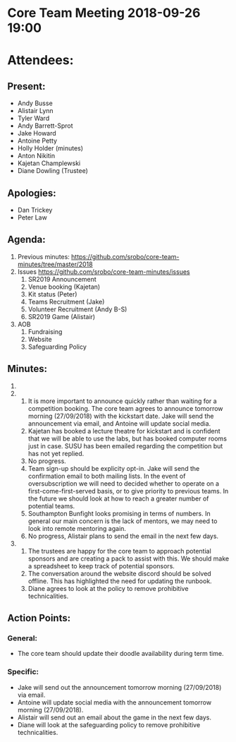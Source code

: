 # Core Team Meeting 2018-09-26 19:00

# Attendees:
## Present:
- Andy Busse
- Alistair Lynn
- Tyler Ward
- Andy Barrett-Sprot
- Jake Howard
- Antoine Petty
- Holly Holder (minutes)
- Anton Nikitin
- Kajetan Champlewski
- Diane Dowling (Trustee)
## Apologies:
- Dan Trickey
- Peter Law

## Agenda:
1. Previous minutes: https://github.com/srobo/core-team-minutes/tree/master/2018
2. Issues https://github.com/srobo/core-team-minutes/issues
	1. SR2019 Announcement
	2. Venue booking (Kajetan)
	3. Kit status (Peter)
	4. Teams Recruitment (Jake)
	5. Volunteer Recruitment (Andy B-S)
	6. SR2019 Game (Alistair)
3. AOB
	1. Fundraising
	2. Website
	3. Safeguarding Policy

## Minutes:
1.
2.
	1. It is more important to announce quickly rather than waiting for a competition booking. The core team agrees to announce tomorrow morning (27/09/2018) with the kickstart date. Jake will send the announcement via email, and Antoine will update social media.
	2. Kajetan has booked a lecture theatre for kickstart and is confident that we will be able to use the labs, but has booked computer rooms just in case. SUSU has been emailed regarding the competition but has not yet replied.
	3. No progress.
	4. Team sign-up should be explicity opt-in. Jake will send the confirmation email to both mailing lists. In the event of oversubscription we will need to decided whether to operate on a first-come-first-served basis, or to give priority to previous teams. In the future we should look at how to reach a greater number of potential teams.
	5. Southampton Bunfight looks promising in terms of numbers. In general our main concern is the lack of mentors, we may need to look into remote mentoring again.
	6. No progress, Alistair plans to send the email in the next few days.
3.
	1. The trustees are happy for the core team to approach potential sponsors and are creating a pack to assist with this. We should make a spreadsheet to keep track of potential sponsors.
	2. The conversation around the website discord should be solved offline. This has highlighted the need for updating the runbook.
	3. Diane agrees to look at the policy to remove prohibitive technicalities.

## Action Points:

### General:
- The core team should update their doodle availability during term time.

### Specific:
- Jake will send out the announcement tomorrow morning (27/09/2018) via email.
- Antoine will update social media with the announcement tomorrow morning (27/09/2018).
- Alistair will send out an email about the game in the next few days.
- Diane will look at the safeguarding policy to remove prohibitive technicalities.

